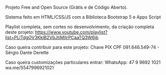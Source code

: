 Projeto Free and Open Source (Grátis e de Código Aberto).

Sistema feito em HTML/CSS/JS com a Biblioteca Bootstrap 5 e Apps Script

Playlist completa, sem cortes no desenvolvimento, da criação completa deste projeto:
https://www.youtube.com/playlist?list=PLlTdgOV3KklB2VbJtiMIIrPCaaTQ3W6jb

Caso queira contribuir para este projeto:
Chave PIX CPF 091.646.549-74 - Sérgio Dante Derette

Caso queira customizações particulares entrar:
WhatsApp: 47 9 9692 1021
wa.me/5547996921021
